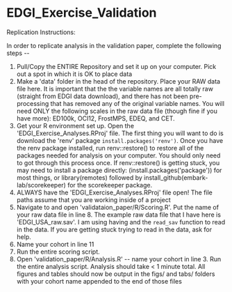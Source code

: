 # EDGI_Exercise_Validation

Replication Instructions: 

In order to replicate analysis in the validation paper, complete the following steps -- 

1. Pull/Copy the ENTIRE Repository and set it up on your computer. Pick out a spot in which it is OK to place data 
2. Make a 'data' folder in the head of the repository. Place your RAW data file here. It is important that the the variable names are all totally raw (straight from EDGI data download), and there has not been pre-processing that has removed any of the original variable names. You will need ONLY the following scales in the raw data file (though fine if you have more): ED100k, OCI12, FrostMPS, EDEQ, and CET. 
3. Get your R environment set up. Open the 'EDGI_Exercise_Analyses.RProj' file. The first thing you will want to do is download the 'renv' package `install.packages('renv')`. Once you have the renv package installed, run renv::restore() to restore all of the packages needed for analysis on your computer. You should only need to got through this process once. If renv::restore() is getting stuck, you may need to install a package directly:  (install.packages('package')) for most things, or library(remotes) followed by install_github(embark-lab/scorekeeper) for the scorekeeper package. 
4. ALWAYS have the 'EDGI_Exercise_Analyses.RProj' file open! The file paths assume that you are working inside of a project
5. Navigate to and open 'validataion_paper/R/Scoring.R'. Put the name of your raw data file in line 8. The example raw data file that I have here is 'EDGI_USA_raw.sav'. I am using having and the `read_sav` function to read in the data. If you are getting stuck trying to read in the data, ask for help. 
6. Name your cohort in line 11
7. Run the entire scoring script. 
8. Open 'validation_paper/R/Analysis.R' -- name your cohort in line 3. Run the entire analysis script. Analysis should take < 1 minute total. All figures and tables should now be output in the figs/ and tabs/ folders with your cohort name appended to the end of those files
